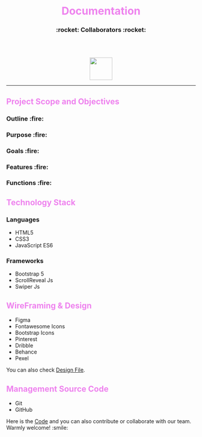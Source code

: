 <h1 align='center' style="color: violet;">Documentation</h1>

<!-- collaborator titles  -->
<h3 align=center>:rocket: Collaborators :rocket:</h3>

<br>
<br>

<!-- collaborators images  -->
<div align=center>

<!-- <div>
<img src='./collaborators/myprofile.png' style="width: 150px; border-radius: 50%; border: 2px solid #fff">
<h3>Hein Htet San</h3>
</div> -->

[<img src="https://github.com/Hein-HtetSan.png"  style="width: 60px; height: 60px;"/>](https://github.com/Hein-HtetSan/learning_app.git)

</div>

<hr>
<h2 style="color: violet;">Project Scope and Objectives<h3>

 <h3>Outline :fire:</h3>


 <h3>Purpose :fire:</h3>


 <h3>Goals :fire:</h3>


 <h3>Features :fire:</h3>


 <h3>Functions :fire:</h3>




<h2 style="color: violet;">Technology Stack</h2>

<h3>Languages</h3>
<ul>
    <li>HTML5</li>
    <li>CSS3</li>
    <li>JavaScript ES6</li>
</ul>

<h3>Frameworks</h3>
<ul>
    <li>Bootstrap 5</li>
    <li>ScrollReveal Js</li>
    <li>Swiper Js</li>
</ul>

<h2 style="color: violet;">WireFraming & Design</h2>
<ul>
    <li>Figma</li>
    <li>Fontawesome Icons</li>
    <li>Bootstrap Icons</li>
    <li>Pinterest</li>
    <li>Dribble</li>
    <li>Behance</li>
    <li>Pexel</li>
</ul>

<span> You can also check <a href="https://www.figma.com/file/0R09UfQfn3ZMhMAOb9cxTu/Language_app?type=design&node-id=0%3A1&mode=design&t=9I7Zvkau6eJeKGhe-1">Design File</a>.</span>

<h2 style="color: violet;">Management Source Code</h2>
<ul>
    <li>Git</li>
    <li>GitHub</li>
</ul>

<span>
    Here is the <a href="https://github.com/DevGeeksMyanmar/learning_app">Code</a> and you can also contribute or collaborate with our team. Warmly welcome! :smile:
</span>
